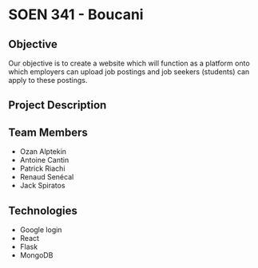 # SOEN 341 - Boucani 

## Objective
Our objective is to create a website which will function as a platform onto which employers can upload job postings and job seekers (students) can apply to these postings.

## Project Description


## Team Members

* Ozan Alptekin
* Antoine Cantin
* Patrick Riachi
* Renaud Senécal
* Jack Spiratos

## Technologies

* Google login
* React
* Flask
* MongoDB
